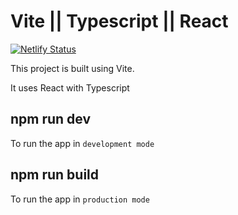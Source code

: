 # Vite || Typescript || React

[![Netlify Status](https://api.netlify.com/api/v1/badges/7170d8c8-3081-48d7-ad6b-f640310ce152/deploy-status)](https://app.netlify.com/sites/vite-typescript/deploys)

This project is built using Vite.

It uses React with Typescript

## npm run dev

To run the app in `development mode`

## npm run build

To run the app in `production mode`
